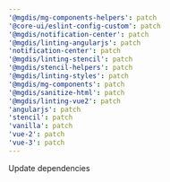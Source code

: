 ```yaml
---
'@mgdis/mg-components-helpers': patch
'@core-ui/eslint-config-custom': patch
'@mgdis/notification-center': patch
'@mgdis/linting-angularjs': patch
'notification-center': patch
'@mgdis/linting-stencil': patch
'@mgdis/stencil-helpers': patch
'@mgdis/linting-styles': patch
'@mgdis/mg-components': patch
'@mgdis/sanitize-html': patch
'@mgdis/linting-vue2': patch
'angularjs': patch
'stencil': patch
'vanilla': patch
'vue-2': patch
'vue-3': patch
---
```


Update dependencies
